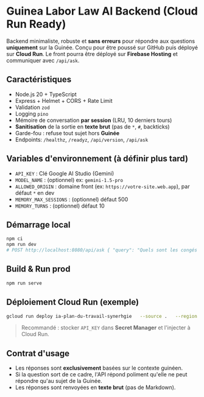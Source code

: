 
# Guinea Labor Law AI Backend (Cloud Run Ready)

Backend minimaliste, robuste et **sans erreurs** pour répondre aux questions **uniquement** sur la Guinée.
Conçu pour être poussé sur GitHub puis déployé sur **Cloud Run**. Le front pourra être déployé sur **Firebase Hosting** et communiquer avec `/api/ask`.

## Caractéristiques
- Node.js 20 + TypeScript
- Express + Helmet + CORS + Rate Limit
- Validation `zod`
- Logging `pino`
- Mémoire de conversation **par session** (LRU, 10 derniers tours)
- **Sanitisation** de la sortie en **texte brut** (pas de `*`, `#`, backticks)
- Garde-fou : refuse tout sujet hors **Guinée**
- Endpoints: `/healthz`, `/readyz`, `/api/version`, `/api/ask`

## Variables d'environnement (à définir plus tard)
- `API_KEY` : Clé Google AI Studio (Gemini)
- `MODEL_NAME` : (optionnel) ex: `gemini-1.5-pro`
- `ALLOWED_ORIGIN` : domaine front (ex: `https://votre-site.web.app`), par défaut `*` en dev
- `MEMORY_MAX_SESSIONS` : (optionnel) défaut 500
- `MEMORY_TURNS` : (optionnel) défaut 10

## Démarrage local
```bash
npm ci
npm run dev
# POST http://localhost:8080/api/ask { "query": "Quels sont les congés en Guinée ?", "sessionId": "abc123" }
```

## Build & Run prod
```bash
npm run serve
```

## Déploiement Cloud Run (exemple)
```bash
gcloud run deploy ia-plan-du-travail-synerhgie   --source .   --region europe-west1   --allow-unauthenticated   --set-env-vars=API_KEY=projects/..../secrets/API_KEY:latest,MODEL_NAME=gemini-1.5-pro
```

> Recommandé : stocker `API_KEY` dans **Secret Manager** et l'injecter à Cloud Run.

## Contrat d'usage
- Les réponses sont **exclusivement** basées sur le contexte guinéen.
- Si la question sort de ce cadre, l'API répond poliment qu'elle ne peut répondre qu'au sujet de la Guinée.
- Les réponses sont renvoyées en **texte brut** (pas de Markdown).
